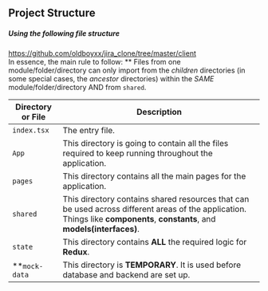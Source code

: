 ## Project Structure

##### Using the following file structure

https://github.com/oldboyxx/jira_clone/tree/master/client<br>
In essence, the main rule to follow: \*\* Files from one module/folder/directory can only import from the _children_ directories (in some special cases, the _ancestor_ directories) within the _SAME_ module/folder/directory AND from `shared`.

| Directory or File | Description                                                                                                                                                                 |
| ----------------- | --------------------------------------------------------------------------------------------------------------------------------------------------------------------------- |
| `index.tsx `      | The entry file.                                                                                                                                                             |
| `App`             | This directory is going to contain all the files required to keep running throughout the application.                                                                       |
| `pages`           | This directory contains all the main pages for the application.                                                                                                             |
| `shared`          | This directory contains shared resources that can be used across different areas of the application. Things like **components**, **constants**, and **models(interfaces)**. |
| `state`           | This directory contains **ALL** the required logic for **Redux**.                                                                                                           |
| \*\*`mock-data`   | This directory is **TEMPORARY**. It is used before database and backend are set up.                                                                                         |
